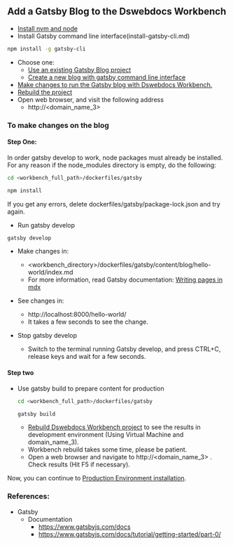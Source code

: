 ## Add a Gatsby Blog to the Dswebdocs Workbench
- [Install nvm and node](install-nvm.md)
- Install Gatsby command line interface(install-gatsby-cli.md)
```bash
npm install -g gatsby-cli
```

- Choose one:
  - [Use an existing Gatsby Blog project](existing-gatsby-blog.md) 
  - [Create a new blog with gatsby command line interface](new-gatsby-blog.md)
- [Make changes to run the Gatsby blog with Dswebdocs Workbench.](make-changes-for-gatsby-dev.md)
- [Rebuild the project](rebuild-dev.md)
- Open web browser, and visit the following address
  - http://<domain_name_3>

### To make changes on the blog

#### Step One:
In order gatsby develop to work, node packages must already be installed. For any reason if the node_modules directory is empty, do the following:

  ```bash
  cd <workbench_full_path>/dockerfiles/gatsby
  ```

  ```bash
  npm install 
  ```
  If you get any errors, delete dockerfiles/gatsby/package-lock.json and try again.

  - Run gatsby develop
  ```bash
  gatsby develop
  ```

- Make changes in:
  - <workbench_directory>/dockerfiles/gatsby/content/blog/hello-world/index.md
  - For more information, read Gatsby documentation: [Writing pages in mdx](https://www.gatsbyjs.com/docs)

- See changes in:
  - http://localhost:8000/hello-world/
  - It takes a few seconds to see the change.

- Stop gatsby develop
  - Switch to the terminal running Gatsby develop, and press CTRL+C, release keys and wait for a few seconds.

#### Step two
- Use gatsby build to prepare content for production
  
  ```bash
  cd <workbench_full_path>/dockerfiles/gatsby
  ```
  ```bash
  gatsby build
  ```

  - [Rebuild Dswebdocs Workbench project](rebuild-dev.md)  to see the results in development environment (Using Virtual Machine and domain_name_3).
  - Workbench rebuild takes some time, please be patient.
  - Open a web browser and navigate to http://<domain_name_3> . Check results (Hit F5 if necessary).

Now, you can continue to [Production Environment installation](install-prod-2404.md).

### References:
- Gatsby
  - Documentation 
    - https://www.gatsbyjs.com/docs
    - https://www.gatsbyjs.com/docs/tutorial/getting-started/part-0/